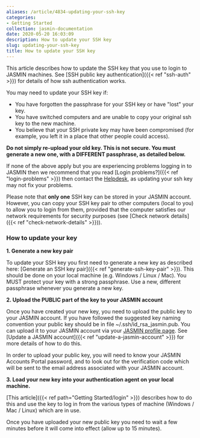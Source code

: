 ```yaml
---
aliases: /article/4834-updating-your-ssh-key
categories:
- Getting Started
collection: jasmin-documentation
date: 2020-05-20 16:03:09
description: How to update your SSH key
slug: updating-your-ssh-key
title: How to update your SSH key
---
```


This article describes how to update the SSH key that you use to login to
JASMIN machines. See [SSH public key authentication]({{< ref "ssh-auth" >}})
for details of how ssh authentication works.

You may need to update your SSH key if:

  * You have forgotten the passphrase for your SSH key or have "lost" your key.
  * You have switched computers and are unable to copy your original ssh key to the new machine.
  * You believe that your SSH private key may have been compromised (for example, you left it in a place that other people could access).

 **Do not simply re-upload your old key. This is not secure. You must generate
a new one, with a DIFFERENT passphrase, as detailed below.**

If none of the above apply but you are experiencing problems logging in to
JASMIN then we recommend that you read [Login problems?]({{< ref "login-problems" >}}) then contact the
[Helpdesk](http://www.jasmin.ac.uk/help/contact/),
as updating your ssh key may not fix your problems.

Please note that **only one** SSH key can be stored in your JASMIN account.
However, you can copy your SSH key pair to other computers (local to you) to
allow you to login from them, provided that the computer satisfies our network
requirements for security purposes (see [Check network details]({{< ref
"check-network-details" >}})).

### How to update your key

**1\. Generate a new key pair**

To update your SSH key you first need to generate a new key as described here:
[Generate an SSH key pair]({{< ref "generate-ssh-key-pair" >}}). This should
be done on your local machine (e.g. Windows / Linux / Mac). You MUST protect
your key with a strong passphrase. Use a new, different passphrase whenever
you generate a new key.

**2\. Upload the PUBLIC part of the key to your JASMIN account**

Once you have created your new key, you need to upload the public key to your
JASMIN account. If you have followed the suggested key naming convention your
public key should be in file ~/.ssh/id_rsa_jasmin.pub. You can upload it to
your JASMIN account via your [JASMIN profile
page](https://accounts.jasmin.ac.uk/account/profile/). See [Update a JASMIN
account]({{< ref "update-a-jasmin-account" >}}) for more details of how to do
this.

In order to upload your public key, you will need to know your JASMIN Accounts
Portal password, and to look out for the verification code which will be sent
to the email address associated with your JASMIN account.

**3\. Load your new key into your authentication agent on your local
machine.**

[This article]({{< ref path="Getting Started/login" >}}) describes how to do this and use the key
to log in from the various types of machine (Windows / Mac / Linux) which are
in use.

Once you have uploaded your new public key you need to wait a few minutes
before it will come into effect (allow up to 15 minutes).


